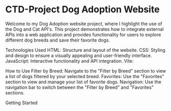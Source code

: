 # CTD-Project Dog Adoption Website

Welcome to my Dog Adoption website project, where I highlight the use of the Dog and Cat API's. 
This project demonstrates how to integrate external APIs into a web application and provides functionality for users to explore different dog breeds and save their favorite dogs.

Technologies Used
HTML: Structure and layout of the website.
CSS: Styling and design to ensure a visually appealing and user-friendly interface.
JavaScript: Interactive functionality and API integration.
Vite: 

How to Use
Filter by Breed: Navigate to the "Filter by Breed" section to view a list of dogs filtered by your selected breed.
Favorites: Use the "Favorites" section to view and manage your list of favorite dogs.
Navigation: Use the navigation bar to switch between the "Filter by Breed" and "Favorites" sections.

Getting Started 
